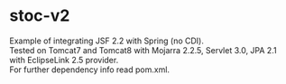 stoc-v2
=======
Example of integrating JSF 2.2 with Spring (no CDI). <br />
Tested on Tomcat7 and Tomcat8 with Mojarra 2.2.5, Servlet 3.0, JPA 2.1 with EclipseLink 2.5 provider. <br />
For further dependency info read pom.xml.

